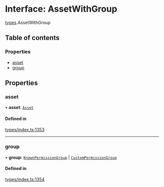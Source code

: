 # Interface: AssetWithGroup

[types](../wiki/types).AssetWithGroup

## Table of contents

### Properties

- [asset](../wiki/types.AssetWithGroup#asset)
- [group](../wiki/types.AssetWithGroup#group)

## Properties

### asset

• **asset**: [`Asset`](../wiki/api.entities.Asset.Asset)

#### Defined in

[types/index.ts:1353](https://github.com/PolymathNetwork/polymesh-sdk/blob/c6fe1be3/src/types/index.ts#L1353)

___

### group

• **group**: [`KnownPermissionGroup`](../wiki/api.entities.KnownPermissionGroup.KnownPermissionGroup) \| [`CustomPermissionGroup`](../wiki/api.entities.CustomPermissionGroup.CustomPermissionGroup)

#### Defined in

[types/index.ts:1354](https://github.com/PolymathNetwork/polymesh-sdk/blob/c6fe1be3/src/types/index.ts#L1354)
